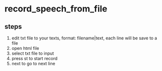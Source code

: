 # record_speech_from_file

## steps
1. edit txt file to your texts, format: filename|text, each line will be save to a file
2. open html file
3. select txt file to input
4. press st to start record
5. next to go to next line
